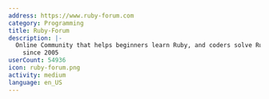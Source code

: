 ```yaml
---
address: https://www.ruby-forum.com
category: Programming
title: Ruby-Forum
description: |-
  Online Community that helps beginners learn Ruby, and coders solve Ruby coding problems
    since 2005
userCount: 54936
icon: ruby-forum.png
activity: medium
language: en_US
---
```

